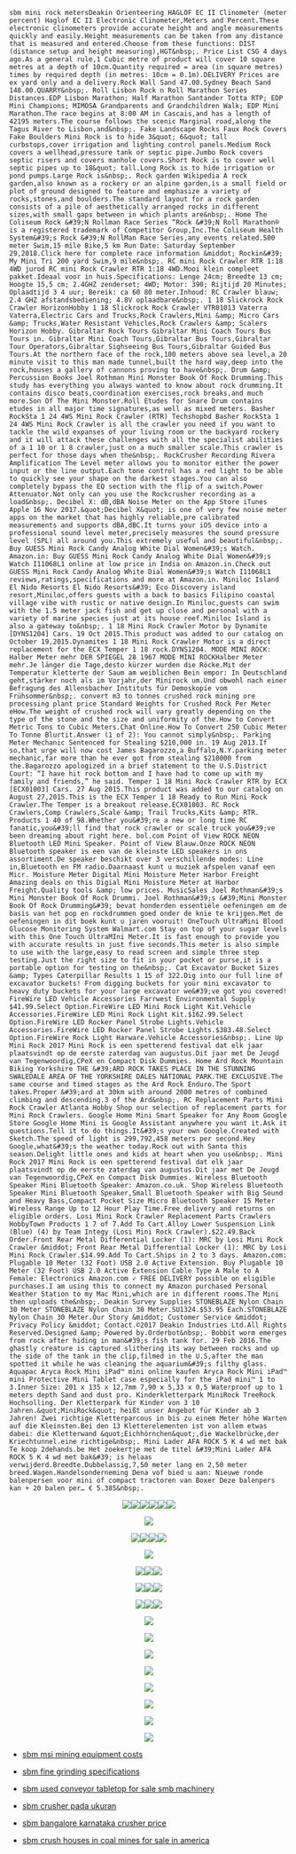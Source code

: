 
```
sbm mini rock metersDeakin Orienteering HAGLOF EC II Clinometer (meter percent) Haglof EC II Electronic Clinometer,Meters and Percent.These electronic clinometers provide accurate height and angle measurements quickly and easily.Height measurements can be taken from any distance that is measured and entered.Choose from these functions: DIST (distance setup and height measuring),HGT&nbsp;. Price List CSG 4 days ago.As a general rule,1 Cubic metre of product will cover 10 square metres at a depth of 10cm.Quantity required = area (in square metres) times by required depth (in metres: 10cm = 0.1m).DELIVERY Prices are ex yard only and a delivery.Rock Wall Sand 47.00.Sydney Beach Sand 148.00.QUARRY&nbsp;. Roll Lisbon Rock n Roll Marathon Series Distances.EDP Lisbon Marathon; Half Marathon Santander Totta RTP; EDP Mini Champions; MIMOSA Grandparents and Grandchildren Walk; EDP Mini Marathon.The race begins at 8:00 AM in Cascais,and has a length of 42195 meters.The course follows the scenic Marginal road,along the Tagus River to Lisbon,and&nbsp;. Fake Landscape Rocks Faux Rock Covers Fake Boulders Mini Rock is to hide 3&quot; 6&quot; tall curbstops,cover irrigation and lighting control panels.Medium Rock covers a wellhead,pressure tank or septic pipe.Jumbo Rock covers septic risers and covers manhole covers.Short Rock is to cover well septic pipes up to 18&quot; tall.Long Rock is to hide irrigation or pond pumps.Large Rock is&nbsp;. Rock garden Wikipedia A rock garden,also known as a rockery or an alpine garden,is a small field or plot of ground designed to feature and emphasize a variety of rocks,stones,and boulders.The standard layout for a rock garden consists of a pile of aesthetically arranged rocks in different sizes,with small gaps between in which plants are&nbsp;. Home The Coliseum Rock &#39;N Rollman Race Series “Rock &#39;N Roll Marathon® is a registered trademark of Competitor Group,Inc.The Coliseum Health System&#39;s Rock &#39;N RollMan Race Series,any events related.500 meter Swim,15 mile Bike,5 km Run Date: Saturday September 29,2018.Click here for complete race information &middot; Rockin&#39; My Mini Tri 200 yard Swim,9 mile&nbsp;. RC mini Rock Crawler RTR 1:18 4WD jurod RC mini Rock Crawler RTR 1:18 4WD.Mooi klein compleet pakket.Ideaal voor in huis.Specifications: Lenge 24cm; Breedte 13 cm; Hoogte 15,5 cm; 2.4GHZ zenderset; 4WD; Motor: 390; Rijtijd 20 Minutes; Oplaadtijd 3 4 uur; Bereik: ca 60 80 meter.Inhoud: RC Crawler blauw; 2.4 GHZ afstandsbediening; 4.8V oplaadbare&nbsp;. 1 18 Slickrock Rock Crawler HorizonHobby 1 18 Slickrock Rock Crawler VTR01013 Vaterra Vaterra,Electric Cars and Trucks,Rock Crawlers,Mini &amp; Micro Cars &amp; Trucks,Water Resistant Vehicles,Rock Crawlers &amp; Scalers Horizon Hobby. Gibraltar Rock Tours Gibraltar Mini Coach Tours Bus Tours in. Gibraltar Mini Coach Tours,Gibraltar Bus Tours,Gibraltar Tour Operators,Gibraltar Sighseeing Bus Tours,Gibraltar Guided Bus Tours.At the northern face of the rock,100 meters above sea level,a 20 minute visit to this man made tunnel,built the hard way,deep into the rock,houses a gallery of cannons proving to have&nbsp;. Drum &amp; Percussion Books Joel Rothman Mini Monster Book Of Rock Drumming.This study has everything you always wanted to know about rock drumming.It contains disco beats,coordination exercises,rock breaks,and much more.Son Of The Mini Monster.Roll Etudes for Snare Drum contains etudes in all major time signatures,as well as mixed meters. Basher RockSta 1 24 4WS Mini Rock Crawler (RTR) Techshopbd Basher RockSta 1 24 4WS Mini Rock Crawler is all the crawler you need if you want to tackle the wild expanses of your living room or the backyard rockery and it will attack these challenges with all the specialist abilities of a 1 10 or 1 8 crawler,just on a much smaller scale.This crawler is perfect for those days when the&nbsp;. RockCrusher Recording Rivera Amplification The Level meter allows you to monitor either the power input or the line output.Each tone control has a red light to be able to quickly see your shape on the darkest stages.You can also completely bypass the EQ section with the flip of a switch.Power Attenuator.Not only can you use the Rockcrusher recording as a load&nbsp;. Decibel X: dB,dBA Noise Meter on the App Store iTunes Apple 16 Nov 2017.&quot;Decibel X&quot; is one of very few noise meter apps on the market that has highly reliable,pre calibrated measurements and supports dBA,dBC.It turns your iOS device into a professional sound level meter,precisely measures the sound pressure level (SPL) all around you.This extremely useful and beautiful&nbsp;. Buy GUESS Mini Rock Candy Analog White Dial Women&#39;s Watch. Amazon.in: Buy GUESS Mini Rock Candy Analog White Dial Women&#39;s Watch I11068L1 online at low price in India on Amazon.in.Check out GUESS Mini Rock Candy Analog White Dial Women&#39;s Watch I11068L1 reviews,ratings,specifications and more at Amazon.in. Miniloc Island El Nido Resorts El Nido Resorts&#39; Eco Discovery island resort,Miniloc,offers guests with a back to basics Filipino coastal village vibe with rustic or native design.In Miniloc,guests can swim with the 1.5 meter jack fish and get up close and personal with a variety of marine species just at its house reef.Miniloc Island is also a gateway to&nbsp;. 1 18 Mini Rock Crawler Motor by Dynamite [DYNS1204] Cars. 19 Oct 2015.This product was added to our catalog on October 19,2015.Dynamites 1 18 Mini Rock Crawler Motor is a direct replacement for the ECX Temper 1 18 rock.DYNS1204. MODE MINI ROCK: Halber Meter mehr DER SPIEGEL 28 1967 MODE MINI ROCKHalber Meter mehr.Je länger die Tage,desto kürzer wurden die Röcke.Mit der Temperatur kletterte der Saum am weiblichen Bein empor: In Deutschland geht,stärker noch als im Vorjahr,der Minirock um.Und obwohl nach einer Befragung des Allensbacher Instituts für Demoskopie vom Frühsommer&nbsp;. convert m3 to tonnes crushed rock mining ore processing plant price Standard Weights for Crushed Rock Per Meter eHow.The weight of crushed rock will vary greatly depending on the type of the stone and the size and uniformity of the.How to Convert Metric Tons to Cubic Meters.Chat Online.How To Convert 250 Cubic Meter To Tonne Blurtit.Answer (1 of 2): You cannot simply&nbsp;. Parking Meter Mechanic Sentenced for Stealing $210,000 in. 19 Aug 2013.If so,that urge will now cost James Bagarozzo,a Buffalo,N.Y.parking meter mechanic,far more than he ever got from stealing $210000 from the.Bagarozzo apologized in a brief statement to the U.S.District Court: “I have hit rock bottom and I have had to come up with my family and friends,” he said. Temper 1 18 Mini Rock Crawler RTR by ECX [ECX01003] Cars. 27 Aug 2015.This product was added to our catalog on August 27,2015.This is the ECX Temper 1 18 Ready to Run Mini Rock Crawler.The Temper is a breakout release.ECX01003. RC Rock Crawlers,Comp Crawlers,Scale &amp; Trail Trucks,Kits &amp; RTR. Products 1 40 of 98.Whether you&#39;re a new or long time RC fanatic,you&#39;ll find that rock crawler or scale truck you&#39;ve been dreaming about right here. bol.com Point of View ROCK NEON Bluetooth LED Mini Speaker. Point of View Blauw.Onze ROCK NEON Bluetooth speaker is een van de kleinste LED speakers in ons assortiment.De speaker beschikt over 3 verschillende modes: Line in,Bluetooth en FM radio.Daarnaast kunt u muziek afspelen vanaf een Micr. Moisture Meter Digital Mini Moisture Meter Harbor Freight Amazing deals on this Digial Mini Moisture Meter at Harbor Freight.Quality tools &amp; low prices. MusicSales Joel Rothman&#39;s Mini Monster Book Of Rock Drummi. Joel Rothman&#39;s &#39;Mini Monster Book Of Rock Drumming&#39; bevat honderden essentiële oefeningen om de basis van het pop en rockdrummen goed onder de knie te krijgen.Met de oefeningen in dit boek kunt u jaren vooruit! OneTouch UltraMini Blood Glucose Monitoring System Walmart.com Stay on top of your sugar levels with this One Touch UltraMIni Meter.It is fast enough to provide you with accurate results in just five seconds.This meter is also simple to use with the large,easy to read screen and simple three step testing.Just the right size to fit in your pocket or purse,it is a portable option for testing on the&nbsp;. Cat Excavator Bucket Sizes &amp; Types Caterpillar Results 1 15 of 322.Dig into our full line of excavator buckets! From digging buckets for your mini excavator to heavy duty buckets for your large excavator we&#39;ve got you covered! FireWire LED Vehicle Accessories Farrwest Environmental Supply $41.99.Select Option.FireWire LED Mini Rock Light Kit.Vehicle Accessories.FireWire LED Mini Rock Light Kit.$162.99.Select Option.FireWire LED Rocker Panel Strobe Lights.Vehicle Accessories.FireWire LED Rocker Panel Strobe Lights.$383.48.Select Option.FireWire Rock Light Harware.Vehicle Accessories&nbsp;. Line Up Mini Rock 2017 Mini Rock is een spetterend festival dat elk jaar plaatsvindt op de eerste zaterdag van augustus.Dit jaar met De Jeugd van Tegenwoordig,CPeX en Compact Disk Dummies. Home Ard Rock Mountain Biking Yorkshire THE &#39;ARD ROCK TAKES PLACE IN THE STUNNING SWALEDALE AREA OF THE YORKSHIRE DALES NATIONAL PARK.THE EXCLUSIVE.The same course and timed stages as the Ard Rock Enduro.The Sport takes.Proper &#39;ard at 30km with around 2000 metres of combined climbing and descending.3 of the Ard&nbsp;. RC Replacement Parts Mini Rock Crawler Atlanta Hobby Shop our selection of replacement parts for Mini Rock Crawlers. Google Home Mini Smart Speaker for Any Room Google Store Google Home Mini is Google Assistant anywhere you want it.Ask it questions.Tell it to do things.It&#39;s your own Google.Created with Sketch.The speed of light is 299,792,458 meters per second.Hey Google,what&#39;s the weather today.Rock out with Santa this season.Delight little ones and kids at heart when you use&nbsp;. Mini Rock 2017 Mini Rock is een spetterend festival dat elk jaar plaatsvindt op de eerste zaterdag van augustus.Dit jaar met De Jeugd van Tegenwoordig,CPeX en Compact Disk Dummies. Wireless Bluetooth Speaker Mini Bluetooth Speaker: Amazon.co.uk. Shop Wireless Bluetooth Speaker Mini Bluetooth Speaker,Small Bluetooth Speaker with Big Sound and Heavy Bass,Compact Pocket Size Micro Bluetooth Speaker 15 Meter Wireless Range Up to 12 Hour Play Time.Free delivery and returns on eligible orders. Losi Mini Rock Crawler Replacement Parts Crawlers HobbyTown Products 1 7 of 7.Add To Cart.Alloy Lower Suspension Link (Blue) (4) by Team Integy (Losi Mini Rock Crawler).$22.49.Back Order.Front Rear Metal Differential Locker (1): MRC by Losi Mini Rock Crawler &middot; Front Rear Metal Differential Locker (1): MRC by Losi Mini Rock Crawler.$14.99.Add To Cart.Ships in 2 to 3 days. Amazon.com: Plugable 10 Meter (32 Foot) USB 2.0 Active Extension. Buy Plugable 10 Meter (32 Foot) USB 2.0 Active Extension Cable Type A Male to A Female: Electronics Amazon.com ✓ FREE DELIVERY possible on eligible purchases.I am using this to connect my Amazon purchased Personal Weather Station to my Mac Mini,which are in different rooms.The Mini then uploads the&nbsp;. Deakin Survey Supplies STONEBLAZE Nylon Chain 30 Meter STONEBLAZE Nylon Chain 30 Meter.SU1324.$53.95 Each.STONEBLAZE Nylon Chain 30 Meter.Our Story &middot; Customer Service &middot; Privacy Policy &middot; Contact.©2017 Deakin Industries Ltd.All Rights Reserved.Designed &amp; Powered by.Orderbot&nbsp;. Bobbit worm emerges from rock after hiding in man&#39;s fish tank for. 29 Feb 2016.The ghastly creature is captured slithering its way between rocks and up the side of the tank in the clip,filmed in the U.S,after the man spotted it while he was cleaning the aquarium&#39;s filthy glass. Aquapac Aryca Rock Mini iPad™ mini online kaufen Aryca Rock Mini iPad™ mini Protective Mini Tablet case especially for the iPad mini™ 1 to 3.Inner Size: 201 x 135 x 12,7mm 7,90 x 5,33 x 0,5 Waterproof up to 1 meters depth Sand and dust pro. Kinderkletterpark MiniRock TreeRock Hochsolling. Der Kletterpark für Kinder von 3 10 Jahren.&quot;MiniRock&quot; heißt unser Angebot für Kinder ab 3 Jahren! Zwei richtige Kletterparcous in bis zu einem Meter höhe Warten auf die Kleinsten.Bei den 13 Kletterelementen ist von allem etwas dabei: die Kletterwand &quot;Eichhörnchen&quot;,die Wackelbrücke,der Kriechtunnel.eine richtige&nbsp;. Mini Lader AFA ROCK 5 K 4 wd met bak Te koop 2dehands.be Het zoekertje met de titel &#39;Mini Lader AFA ROCK 5 K 4 wd met bak&#39; is helaas verwijderd.Breedte.Dubbelassig,7,50 meter lang en 2,50 meter breed.Wagen.Handelsonderneming Dena vof bied u aan: Nieuwe ronde balenpersen voor mini of compact tractoren van Boxer Deze balenpers kan + 20 balen per… € 5.385&nbsp;. 
```

<div align="center">
  
<a rel="nofollow" href="https://m.shibang-china.com?f=github&k=sbm+mini+rock+meters"><img src="https://static.shibang-china.com/en/l.png"></a><img src="https://static.shibang-china.com/en/hw.png"><a rel="nofollow" href="https://m.shibang-china.com/product/?f=github&k=sbm+mini+rock+meters"><img src="https://static.shibang-china.com/en/p.png"></a><a rel="nofollow" href="https://m.shibang-china.com/cases/?f=github&k=sbm+mini+rock+meters"><img src="https://static.shibang-china.com/en/c.png"></a><a rel="nofollow" href="https://m.shibang-china.com/news/?f=github&k=sbm+mini+rock+meters"><img src="https://static.shibang-china.com/en/n.png"></a><a rel="nofollow" href="https://m.shibang-china.com?f=github&k=sbm+mini+rock+meters"><img src="https://static.shibang-china.com/en/m.png"></a>

<a rel="nofollow" href="https://m.shibang-china.com/product/?f=github&k=sbm+mini+rock+meters"><img src="https://static.shibang-china.com/en/b.jpg"></a>
  
<a rel="nofollow" href="https://m.shibang-china.com/solution-aggregate.html?f=github&k=sbm+mini+rock+meters"><img src="https://static.shibang-china.com/en/a.jpg"></a><a rel="nofollow" href="https://m.shibang-china.com/solution-mine.html?f=github&k=sbm+mini+rock+meters"><img src="https://static.shibang-china.com/en/m.jpg"></a><a rel="nofollow" href="https://m.shibang-china.com/solution-mill.html?f=github&k=sbm+mini+rock+meters"><img src="https://static.shibang-china.com/en/g.jpg"></a><a rel="nofollow" href="https://m.shibang-china.com/solution-epc.html?f=github&k=sbm+mini+rock+meters"><img src="https://static.shibang-china.com/en/e.jpg"></a>

<a rel="nofollow" href="https://m.shibang-china.com/product/?f=github&k=sbm+mini+rock+meters"><img src="https://static.shibang-china.com/en/a-p.png"></a>

<a rel="nofollow" href="https://m.shibang-china.com/product/crusher/c6x.html?f=github&k=sbm+mini+rock+meters"><img src="https://static.shibang-china.com/en/j.jpg"></a><a rel="nofollow" href="https://m.shibang-china.com/product/crusher/ci5x.html?f=github&k=sbm+mini+rock+meters"><img src="https://static.shibang-china.com/en/i.jpg"></a><a rel="nofollow" href="https://m.shibang-china.com/product/crusher/hst.html?f=github&k=sbm+mini+rock+meters"><img src="https://static.shibang-china.com/en/c.jpg"></a>

<a rel="nofollow" href="https://m.shibang-china.com/product/mill/mtw.html?f=github&k=sbm+mini+rock+meters"><img src="https://static.shibang-china.com/en/mtw.jpg"></a><a rel="nofollow" href="https://m.shibang-china.com/product/mill/scm.html?f=github&k=sbm+mini+rock+meters"><img src="https://static.shibang-china.com/en/scm.jpg"></a><a rel="nofollow" href="https://m.shibang-china.com/product/mill/lm.html?f=github&k=sbm+mini+rock+meters"><img src="https://static.shibang-china.com/en/lm.jpg"></a>

<a rel="nofollow" href="https://m.shibang-china.com/product/sand/vsi6x.html?f=github&k=sbm+mini+rock+meters"><img src="https://static.shibang-china.com/en/6x.jpg"></a><a rel="nofollow" href="https://m.shibang-china.com/product/sand/vu.html?f=github&k=sbm+mini+rock+meters"><img src="https://static.shibang-china.com/en/vu.jpg"></a><a rel="nofollow" href="https://m.shibang-china.com/product/mobile/klun.html?f=github&k=sbm+mini+rock+meters"><img src="https://static.shibang-china.com/en/k.jpg"></a>

<a rel="nofollow" href="https://m.shibang-china.com/cases/?f=github&k=sbm+mini+rock+meters"><img src="https://static.shibang-china.com/en/case.png"></a>

<a rel="nofollow" href="https://m.shibang-china.com/cases/aggregate/202.html?f=github&k=sbm+mini+rock+meters"><img src="https://static.shibang-china.com/en/c-1.jpg"></a>

<a rel="nofollow" href="https://m.shibang-china.com/cases/aggregate/203.html?f=github&k=sbm+mini+rock+meters"><img src="https://static.shibang-china.com/en/c-2.jpg"></a>

<a rel="nofollow" href="https://m.shibang-china.com/cases/mill/123.html?f=github&k=sbm+mini+rock+meters"><img src="https://static.shibang-china.com/en/c-3.jpg"></a>

<a rel="nofollow" href="https://m.shibang-china.com/contact_us.html?f=github&k=sbm+mini+rock+meters"><img src="https://static.shibang-china.com/en/contact.png"></a>

<a rel="nofollow" href="https://swt.shibang-china.com/?f=github&k=sbm+mini+rock+meters"><img src="https://static.shibang-china.com/en/chat.png"></a>

<a rel="nofollow" href="https://whatsapp.shibangsoft.com/WhatsApp.php?f=github&k=sbm+mini+rock+meters"><img src="https://static.shibang-china.com/en/whatsapp.png"></a>

<a rel="nofollow" href="https://m.shibang-china.com/?f=github&k=sbm+mini+rock+meters"><img src="https://static.shibang-china.com/en/website.png"></a>

</div>


* [sbm msi mining equipment costs](sbm%20msi%20mining%20equipment%20costs.md)

* [sbm fine grinding specifications](sbm%20fine%20grinding%20specifications.md)

* [sbm used conveyor tabletop for sale smb machinery](sbm%20used%20conveyor%20tabletop%20for%20sale%20smb%20machinery.md)

* [sbm crusher pada ukuran](sbm%20crusher%20pada%20ukuran.md)

* [sbm bangalore karnataka crusher price](sbm%20bangalore%20karnataka%20crusher%20price.md)

* [sbm crush houses in coal mines for sale in america](sbm%20crush%20houses%20in%20coal%20mines%20for%20sale%20in%20america.md)
